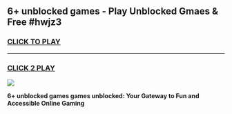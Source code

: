 
## 6+ unblocked games - Play Unblocked Gmaes & Free #hwjz3
<h3>
<a href="https://news.freeplayer.one?title=6+_unblocked_games&ref=24F">CLICK TO PLAY</a></h3>
<hr>

<h3>
<a href="https://news.freeplayer.one?title=6+_unblocked_games&ref=24F">CLICK 2 PLAY</a>
  
</h3>

<a href="https://news.freeplayer.one?title=6+_unblocked_games&ref=24F/"><img src="https://clearcache.store/games.png"></a>


**6+ unblocked games games unblocked: Your Gateway to Fun and Accessible Online Gaming**

